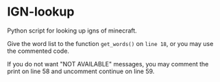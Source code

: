 # IGN-lookup
Python script for looking up igns of minecraft.

Give the word list to the function ```get_words()``` on ```line 18```, or you may use the commented code.

If you do not want "NOT AVAILABLE" messages, you may comment the print on line 58 and uncomment continue on line 59.
